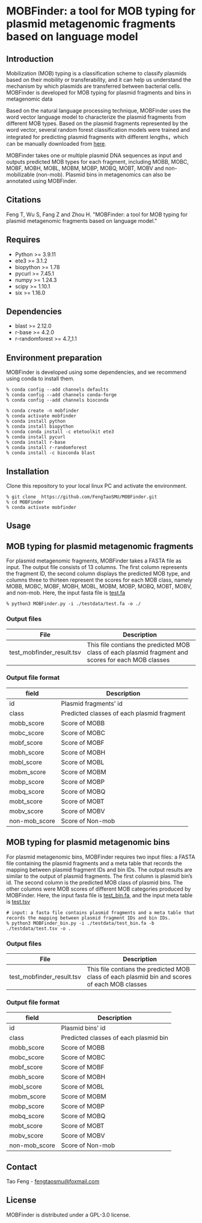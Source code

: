 # MOBFinder: a tool for MOB typing for plasmid metagenomic fragments based on language model

## Introduction
Mobilization (MOB) typing is a classification scheme to classify plasmids based on their mobility or transferability, and it can help us understand the mechanism by which plasmids are transferred between bacterial cells. MOBFinder is developed for MOB typing for plasmid fragments and bins in metagenomic data

Based on the natural language processing technique, MOBFinder uses the word vector language model to characterize the plasmid fragments from different MOB types. Based on the plasmid fragments represented by the word vector, several random forest classification models were trained and integrated for predicting plasmid fragments with different lengths，which can be manually downloaded from [here](https://www.jianguoyun.com/p/DWMTw1oQ5cbbCxjfk44FIAA).

MOBFinder takes one or multiple plasmid DNA sequences as input and outputs predicted MOB types for each fragment, including MOBB, MOBC, MOBF, MOBH, MOBL, MOBM, MOBP, MOBQ, MOBT, MOBV and non-mobilizable (non-mob). Plasmid bins in metagenomics can also be annotated using MOBFinder.

## Citations
Feng T, Wu S, Fang Z and Zhou H. "MOBFinder: a tool for MOB typing for plasmid metagenomic fragments based on language model."

## Requires
+ Python >= 3.9.11
+ ete3 >= 3.1.2
+ biopython >= 1.78
+ pycurl >= 7.45.1
+ numpy >= 1.24.3
+ scipy >= 1.10.1
+ six >= 1.16.0

## Dependencies
+ blast >= 2.12.0
+ r-base >= 4.2.0
+ r-randomforest >= 4.7_1.1

## Environment preparation
MOBFinder is developed using some dependencies, and we recommend using conda to install them.
```
% conda config --add channels defaults
% conda config --add channels conda-forge
% conda config --add channels bioconda

% conda create -n mobfinder
% conda activate mobfinder
% conda install python
% conda install biopython
% conda conda install -c etetoolkit ete3
% conda install pycurl
% conda install r-base
% conda install r-randomforest
% conda install -c bioconda blast
```

## Installation
Clone this repository to your local linux PC and activate the environment.
```
% git clone  https://github.com/FengTaoSMU/MOBFinder.git
% cd MOBFinder
% conda activate mobfinder
```

## Usage
## MOB typing for plasmid metagenomic fragments
For plasmid metagenomic fragments, MOBFinder takes a FASTA file as input. The output file consists of 13 columns. The first column represents the fragment ID, the second column displays the predicted MOB type, and columns three to thirteen represent the scores for each MOB class, namely MOBB, MOBC, MOBF, MOBH, MOBL, MOBM, MOBP, MOBQ, MOBT, MOBV, and non-mob. Here, the input fasta file is [test.fa](testdata/test.fa) 
```
% python3 MOBFinder.py -i ./testdata/test.fa -o ./
```
### Output files
| File | Description |
| ------------ | ------------ |
| test_mobfinder_result.tsv | This file contians the predicted MOB class of each plasmid fragment and scores for each MOB classes |
### Output file format
| field  | Description |
| --------- |  --------- | 
| id | Plasmid fragments' id |
| class | Predicted classes of each plasmid fragment |
| mobb_score | Score of MOBB |
| mobc_score | Score of MOBC |
| mobf_score | Score of MOBF |
| mobh_score | Score of MOBH |
| mobl_score | Score of MOBL |
| mobm_score | Score of MOBM |
| mobp_score | Score of MOBP |
| mobq_score | Score of MOBQ |
| mobt_score | Score of MOBT |
| mobv_score | Score of MOBV |
| non-mob_score | Score of Non-mob |

## MOB typing for plasmid metagenomic bins
For plasmid metagenomic bins, MOBFinder requires two input files: a FASTA file containing the plasmid fragments and a meta table that records the mapping between plasmid fragment IDs and bin IDs. The output results are similar to the output of plasmid fragments. The first column is plasmid bin’s id. The second column is the predicted MOB class of plasmid bins. The other columns were MOB scores of different MOB categories produced by MOBFinder. Here, the input fasta file is [test_bin.fa](testdata/test_bin.fa), and the input meta table is [test.tsv](testdata/test.tsv) 
```
# input: a fasta file contains plasmid fragments and a meta table that records the mapping between plasmid fragment IDs and bin IDs.
% python3 MOBFinder_bin.py -i ./testdata/test_bin.fa -b ./testdata/test.tsv -o .
```
### Output files
| File | Description |
| ------------ | ------------ |
| test_mobfinder_result.tsv | This file contians the predicted MOB class of each plasmid bin and scores of each MOB classes |
### Output file format
| field  | Description |
| --------- |  --------- | 
| id | Plasmid bins' id |
| class | Predicted classes of each plasmid bin |
| mobb_score | Score of MOBB |
| mobc_score | Score of MOBC |
| mobf_score | Score of MOBF |
| mobh_score | Score of MOBH |
| mobl_score | Score of MOBL |
| mobm_score | Score of MOBM |
| mobp_score | Score of MOBP |
| mobq_score | Score of MOBQ |
| mobt_score | Score of MOBT |
| mobv_score | Score of MOBV |
| non-mob_score | Score of Non-mob |


## Contact
Tao Feng - fengtaosmu@foxmail.com

## License
MOBFinder is distributed under a GPL-3.0 license.
